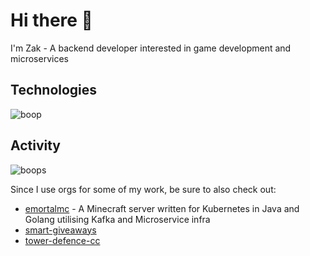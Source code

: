 # Hi there 👋

I'm Zak - A backend developer interested in game development and microservices

## Technologies

![boop](https://skillicons.dev/icons?i=java,gradle,spring,go,mongodb,postgres,redis,grafana,prometheus,kubernetes&theme=dark&perline=10)

## Activity

![boops](https://github-readme-stats-git-masterrstaa-rickstaa.vercel.app/api?username=ZakShearman&count_private=true&show_icons=true&theme=midnight-purple)

Since I use orgs for some of my work, be sure to also check out:
  - [emortalmc](https://github.com/emortalmc/) - A Minecraft server written for Kubernetes in Java and Golang utilising Kafka and Microservice infra
  - [smart-giveaways](https://github.com/SmartGiveaways)
  - [tower-defence-cc](https://github.com/towerdefence-cc)
